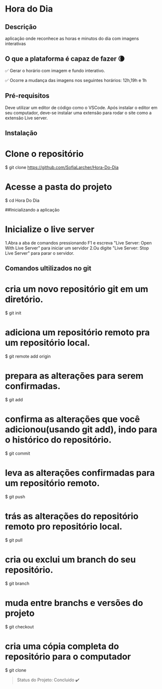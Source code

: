 # Hora do Dia
## Descrição
aplicação onde reconhece as horas e minutos do dia com imagens interativas

## O que a plataforma é capaz de fazer :waning_crescent_moon:

:white_check_mark: Gerar o horário com imagem e fundo interativo.

:white_check_mark: Ocorre a mudança das imagens nos seguintes horários: 12h,19h e 1h

## Pré-requisitos
Deve utilizar um editor de código como o VSCode. Após instalar o editor em seu computador, deve-se instalar uma extensão para rodar o site como a extensão Live server.

## Instalação
# Clone o repositório
$ git clone https://github.com/SofiaLarcher/Hora-Do-Dia

# Acesse a pasta do projeto
$ cd Hora Do Dia

##Inicializando a aplicação
# Inicialize o live server  
 1.Abra a aba de comandos pressionando F1 e escreva "Live Server: Open With Live Server" para iniciar um servidor
 2.Ou digite "Live Server: Stop Live Server" para parar o servidor.

## Comandos ultilizados no git

# cria um novo repositório git em um diretório.
$ git init

# adiciona um repositório remoto pra um repositório local.
$ git remote add origin

# prepara as alterações para serem confirmadas.
$ git add

# confirma as alterações que você adicionou(usando git add), indo para o histórico do repositório.
$ git commit

#  leva as alterações confirmadas para um repositório remoto.
$ git push

# trás as alterações do repositório remoto pro repositório local. 
$ git pull

# cria ou exclui um branch do seu repositório.
$ git branch

# muda entre branchs e versões do projeto
$ git checkout

# cria uma cópia completa do repositório para o computador
$ git clone

> Status do Projeto: Concluido :heavy_check_mark:
